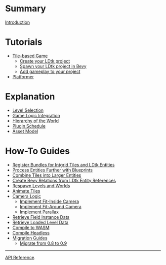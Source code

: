 # Summary

[Introduction](README.md)
# Tutorials
- [Tile-based Game](tutorials/tile-based-game/README.md)
  - [Create your LDtk project](tutorials/tile-based-game/create-your-ldtk-project.md)
  - [Spawn your LDtk project in Bevy](tutorials/tile-based-game/spawn-your-ldtk-project-in-bevy.md)
  - [Add gameplay to your project](tutorials/tile-based-game/add-gameplay-to-your-project.md)
- [Platformer]()
# Explanation
- [Level Selection](explanation/level-selection.md)
- [Game Logic Integration](explanation/game-logic-integration.md)
- [Hierarchy of the World](explanation/hierarchy-of-the-world.md)
- [Plugin Schedule]()
- [Asset Model]()
# How-To Guides
- [Register Bundles for Intgrid Tiles and LDtk Entities]()
- [Process Entities Further with Blueprints]()
- [Combine Tiles into Larger Entities]()
- [Create Bevy Relations from LDtk Entity References]()
- [Respawn Levels and Worlds]()
- [Animate Tiles]()
- [Camera Logic]()
  - [Implement Fit-Inside Camera]()
  - [Implement Fit-Around Camera]()
  - [Implement Parallax]()
- [Retrieve Field Instance Data]()
- [Retrieve Loaded Level Data]()
- [Compile to WASM]()
- [Compile Headless]()
- [Migration Guides](how-to-guides/migration-guides/README.md)
  - [Migrate from 0.8 to 0.9](how-to-guides/migration-guides/migrate-from-0.8-to-0.9.md)
---
[API Reference](api-reference.md).

